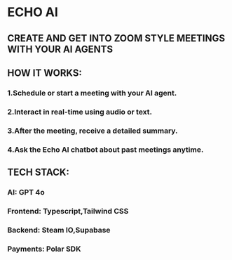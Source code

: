 # ECHO AI
## CREATE AND GET INTO ZOOM STYLE MEETINGS WITH YOUR AI AGENTS

## HOW IT WORKS:
### 1.Schedule or start a meeting with your AI agent.
### 2.Interact in real-time using audio or text.
### 3.After the meeting, receive a detailed summary.
### 4.Ask the Echo AI chatbot about past meetings anytime.

## TECH STACK:
### AI: GPT 4o
### Frontend: Typescript,Tailwind CSS
### Backend: Steam IO,Supabase
### Payments: Polar SDK



